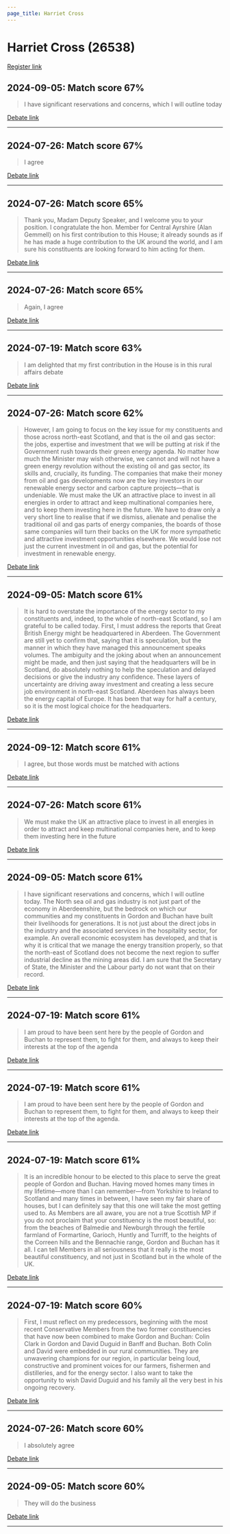 ```yaml
---
page_title: Harriet Cross
---
```


# Harriet Cross  (26538)

[Register link](https://www.theyworkforyou.com/mp/26538/register)



## 2024-09-05: Match score 67%

>I have significant reservations and concerns, which I will outline today

[Debate link](https://www.theyworkforyou.com/debates/?id=2024-09-05b.486.0) 

---



## 2024-07-26: Match score 67%

>I agree

[Debate link](https://www.theyworkforyou.com/debates/?id=2024-07-26d.979.0) 

---



## 2024-07-26: Match score 65%

>Thank you, Madam Deputy Speaker, and I welcome you to your position. I congratulate the hon. Member for Central Ayrshire (Alan Gemmell) on his first contribution to this House; it already sounds as if he has made a huge contribution to the UK around the world, and I am sure his constituents are looking forward to him acting for them.

[Debate link](https://www.theyworkforyou.com/debates/?id=2024-07-26d.979.0) 

---



## 2024-07-26: Match score 65%

>Again, I agree

[Debate link](https://www.theyworkforyou.com/debates/?id=2024-07-26d.980.1) 

---



## 2024-07-19: Match score 63%

>I am delighted that my first contribution in the House is in this rural affairs debate

[Debate link](https://www.theyworkforyou.com/debates/?id=2024-07-19b.334.1) 

---



## 2024-07-26: Match score 62%

>However, I am going to focus on the key issue for my constituents and those across north-east Scotland, and that is the oil and gas sector: the jobs, expertise and investment that we will be putting at risk if the Government rush towards their green energy agenda. No matter how much the Minister may wish otherwise, we cannot and will not have a green energy revolution without the existing oil and gas sector, its skills and, crucially, its funding. The companies that make their money from oil and gas developments now are the key investors in our renewable energy sector and carbon capture projects—that is undeniable. We must make the UK an attractive place to invest in all energies in order to attract and keep multinational companies here, and to keep them investing  here in the future. We have to draw only a very short line to realise that if we dismiss, alienate and penalise the traditional oil and gas parts of energy companies, the boards of those same companies will turn their backs on the UK for more sympathetic and attractive investment opportunities elsewhere. We would lose not just the current investment in oil and gas, but the potential for investment in renewable energy.

[Debate link](https://www.theyworkforyou.com/debates/?id=2024-07-26d.979.0) 

---



## 2024-09-05: Match score 61%

>It is hard to overstate the importance of the energy sector to my constituents and, indeed, to the whole of north-east Scotland, so I am grateful to be called today. First, I must address the reports that Great British Energy might be headquartered in Aberdeen. The Government are still yet to confirm that, saying that it is speculation, but the manner in which they have managed this announcement speaks volumes. The ambiguity and the joking about when an announcement might be made, and then just saying that the headquarters will be in Scotland, do absolutely nothing to help the speculation and delayed decisions or give the industry any confidence. These layers of uncertainty are driving away investment and creating a less secure job environment in north-east Scotland. Aberdeen has always been the energy capital of Europe. It has been that way for half a century, so it is the most logical choice for the headquarters.

[Debate link](https://www.theyworkforyou.com/debates/?id=2024-09-05b.486.0) 

---



## 2024-09-12: Match score 61%

>I agree, but those words must be matched with actions

[Debate link](https://www.theyworkforyou.com/debates/?id=2024-09-12b.948.0) 

---



## 2024-07-26: Match score 61%

>We must make the UK an attractive place to invest in all energies in order to attract and keep multinational companies here, and to keep them investing  here in the future

[Debate link](https://www.theyworkforyou.com/debates/?id=2024-07-26d.979.0) 

---



## 2024-09-05: Match score 61%

>I have significant reservations and concerns, which I will outline today. The North sea oil and gas industry is not just part of the economy in Aberdeenshire, but the bedrock on which our communities and my constituents in Gordon and Buchan have built their livelihoods for generations. It is not just about the direct jobs in the industry and the associated services in the hospitality sector, for example. An overall economic ecosystem has developed, and that is why it is critical that we manage the energy transition properly, so that the north-east of Scotland does not become the next region to suffer industrial decline as the mining areas did. I am sure that the Secretary of State, the Minister and the Labour party do not want that on their record.

[Debate link](https://www.theyworkforyou.com/debates/?id=2024-09-05b.486.0) 

---



## 2024-07-19: Match score 61%

>I am proud to have been sent here by the people of Gordon and Buchan to represent them, to fight for them, and always to keep their interests at the top of the agenda

[Debate link](https://www.theyworkforyou.com/debates/?id=2024-07-19b.334.1) 

---



## 2024-07-19: Match score 61%

>I am proud to have been sent here by the people of Gordon and Buchan to represent them, to fight for them, and always to keep their interests at the top of the agenda.

[Debate link](https://www.theyworkforyou.com/debates/?id=2024-07-19b.334.1) 

---



## 2024-07-19: Match score 61%

>It is an incredible honour to be elected to this place to serve the great people of Gordon and Buchan. Having moved homes many times in my lifetime—more than I can remember—from Yorkshire to Ireland to Scotland and many times in between, I have seen my fair share of houses, but I can definitely say that this one will take the most getting used to. As Members are all aware, you are not a true Scottish MP if you do not proclaim that your constituency is the most beautiful, so: from the beaches of Balmedie and Newburgh through the fertile farmland of Formartine, Garioch, Huntly and Turriff, to the heights of the Correen hills and the Bennachie range, Gordon and Buchan has it all. I can tell Members in all seriousness that it really is the most beautiful constituency, and not just in Scotland but in the whole of the UK.

[Debate link](https://www.theyworkforyou.com/debates/?id=2024-07-19b.334.1) 

---



## 2024-07-19: Match score 60%

>First, I must reflect on my predecessors, beginning with the most recent Conservative Members from the two former constituencies that have now been combined to make Gordon and Buchan: Colin Clark in Gordon and David Duguid in Banff and Buchan. Both Colin and David were embedded in our rural communities. They are unwavering champions for our region, in particular being loud, constructive and prominent voices for our farmers, fishermen and distilleries, and for the energy sector. I also want to take the opportunity to wish David Duguid and his family all the very best in his ongoing recovery.

[Debate link](https://www.theyworkforyou.com/debates/?id=2024-07-19b.334.1) 

---



## 2024-07-26: Match score 60%

>I absolutely agree

[Debate link](https://www.theyworkforyou.com/debates/?id=2024-07-26d.980.1) 

---



## 2024-09-05: Match score 60%

>They will do the business

[Debate link](https://www.theyworkforyou.com/debates/?id=2024-09-05b.486.0) 

---


